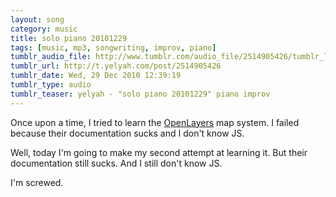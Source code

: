 ```yaml
---
layout: song
category: music
title: solo piano 20101229
tags: [music, mp3, songwriting, improv, piano]
tumblr_audio_file: http://www.tumblr.com/audio_file/2514905426/tumblr_le7d5j8rDy1qzo4ep
tumblr_url: http://t.yelyah.com/post/2514905426
tumblr_date: Wed, 29 Dec 2010 12:39:19
tumblr_type: audio
tumblr_teaser: yelyah - "solo piano 20101229" piano improv
---
```

Once upon a time, I tried to learn the [OpenLayers](http://openlayers.org/) map system. I failed because their documentation sucks and I don't know JS.

Well, today I'm going to make my second attempt at learning it. But their documentation still sucks. And I still don't know JS.

I'm screwed.
